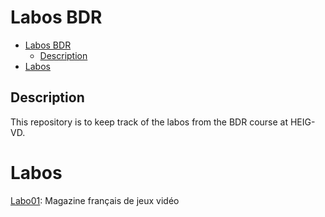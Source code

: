 # Labos BDR

- [Labos BDR](#labos-bdr)
  - [Description](#description)
- [Labos](#labos)

## Description
This repository is to keep track of the labos from the BDR course at HEIG-VD.

# Labos
[Labo01](./Labo01/): Magazine français de jeux vidéo

